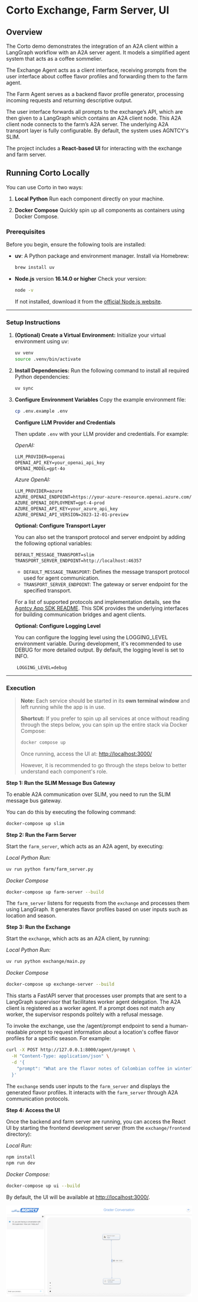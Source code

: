 # Corto Exchange, Farm Server, UI

## Overview

The Corto demo demonstrates the integration of an A2A client within a LangGraph workflow with an A2A server agent. It models a simplified agent system that acts as a coffee sommelier.

The Exchange Agent acts as a client interface, receiving prompts from the user interface about coffee flavor profiles and forwarding them to the farm agent.

The Farm Agent serves as a backend flavor profile generator, processing incoming requests and returning descriptive output.

The user interface forwards all prompts to the exchange’s API, which are then given to a LangGraph which contains an A2A client node. This A2A client node connects to the farm’s A2A server. The underlying A2A transport layer is fully configurable. By default, the system uses AGNTCY's SLIM.

The project includes a **React-based UI** for interacting with the exchange and farm server.

## Running Corto Locally

You can use Corto in two ways:

1. **Local Python**
   Run each component directly on your machine.

2. **Docker Compose**
   Quickly spin up all components as containers using Docker Compose.

### Prerequisites

Before you begin, ensure the following tools are installed:

- **uv**: A Python package and environment manager.
  Install via Homebrew:

  ```sh
  brew install uv
  ```

- **Node.js** version **16.14.0 or higher**
  Check your version:
  ```sh
  node -v
  ```
  If not installed, download it from the [official Node.js website](https://nodejs.org/).

---

### Setup Instructions

1. **(Optional) Create a Virtual Environment:**
   Initialize your virtual environment using uv:

   ```sh
   uv venv
   source .venv/bin/activate
   ```

2. **Install Dependencies:**
   Run the following command to install all required Python dependencies:

   ```sh
   uv sync
   ```

3. **Configure Environment Variables**
   Copy the example environment file:

   ```sh
   cp .env.example .env
   ```

   **Configure LLM Provider and Credentials**

   Then update `.env` with your LLM provider and credentials. For example:

   _OpenAI:_

   ```env
   LLM_PROVIDER=openai
   OPENAI_API_KEY=your_openai_api_key
   OPENAI_MODEL=gpt-4o
   ```

   _Azure OpenAI:_

   ```env
   LLM_PROVIDER=azure
   AZURE_OPENAI_ENDPOINT=https://your-azure-resource.openai.azure.com/
   AZURE_OPENAI_DEPLOYMENT=gpt-4-prod
   AZURE_OPENAI_API_KEY=your_azure_api_key
   AZURE_OPENAI_API_VERSION=2023-12-01-preview
   ```

   **Optional: Configure Transport Layer**

   You can also set the transport protocol and server endpoint by adding the following optional variables:

   ```env
   DEFAULT_MESSAGE_TRANSPORT=slim
   TRANSPORT_SERVER_ENDPOINT=http://localhost:46357
   ```

   - `DEFAULT_MESSAGE_TRANSPORT`: Defines the message transport protocol used for agent communication.
   - `TRANSPORT_SERVER_ENDPOINT`: The gateway or server endpoint for the specified transport.

   For a list of supported protocols and implementation details, see the [Agntcy App SDK README](https://github.com/agntcy/app-sdk). This SDK provides the underlying interfaces for building communication bridges and agent clients.

   **Optional: Configure Logging Level**

   You can configure the logging level using the LOGGING_LEVEL environment variable. During development, it's recommended to use DEBUG for more detailed output. By default, the logging level is set to INFO.

```env
	LOGGING_LEVEL=debug
```

---

### Execution

> **Note:** Each service should be started in its **own terminal window** and left running while the app is in use.
>
> **Shortcut:** If you prefer to spin up all services at once without reading through the steps below, you can spin
> up the entire stack via Docker Compose:
>
> ```sh
> docker compose up
> ```
>
> Once running, access the UI at: [http://localhost:3000/](http://localhost:3000/)
>
> However, it is recommended to go through the steps below to better understand each component's role.

**Step 1: Run the SLIM Message Bus Gateway**

To enable A2A communication over SLIM, you need to run the SLIM message bus gateway.

You can do this by executing the following command:

```sh
docker-compose up slim
```

**Step 2: Run the Farm Server**

Start the `farm_server`, which acts as an A2A agent, by executing:

_Local Python Run:_

```sh
uv run python farm/farm_server.py
```

_Docker Compose_

```sh
docker-compose up farm-server --build
```

The `farm_server` listens for requests from the `exchange` and processes them using LangGraph. It generates flavor profiles based on user inputs such as location and season.

**Step 3: Run the Exchange**

Start the `exchange`, which acts as an A2A client, by running:

_Local Python Run:_

```sh
uv run python exchange/main.py
```

_Docker Compose_

```sh
docker-compose up exchange-server --build
```

This starts a FastAPI server that processes user prompts that are sent to a LangGraph supervisor that facilitates worker agent delegation. The A2A client is registered as a worker agent. If a prompt does not match any worker, the supervisor responds politely with a refusal message.

To invoke the exchange, use the /agent/prompt endpoint to send a human-readable prompt to request information about a location's coffee flavor profiles for a specific season. For example:

```bash
curl -X POST http://127.0.0.1:8000/agent/prompt \
  -H "Content-Type: application/json" \
  -d '{
    "prompt": "What are the flavor notes of Colombian coffee in winter?"
  }'
```

The `exchange` sends user inputs to the `farm_server` and displays the generated flavor profiles. It interacts with the `farm_server` through A2A communication protocols.

**Step 4: Access the UI**

Once the backend and farm server are running, you can access the React UI by starting the frontend development server (from the `exchange/frontend` directory):

_Local Run:_

```sh
npm install
npm run dev
```

_Docker Compose:_

```sh
docker-compose up ui --build
```

By default, the UI will be available at [http://localhost:3000/](http://localhost:3000/).

![Screenshot](images/corto_ui.png)
